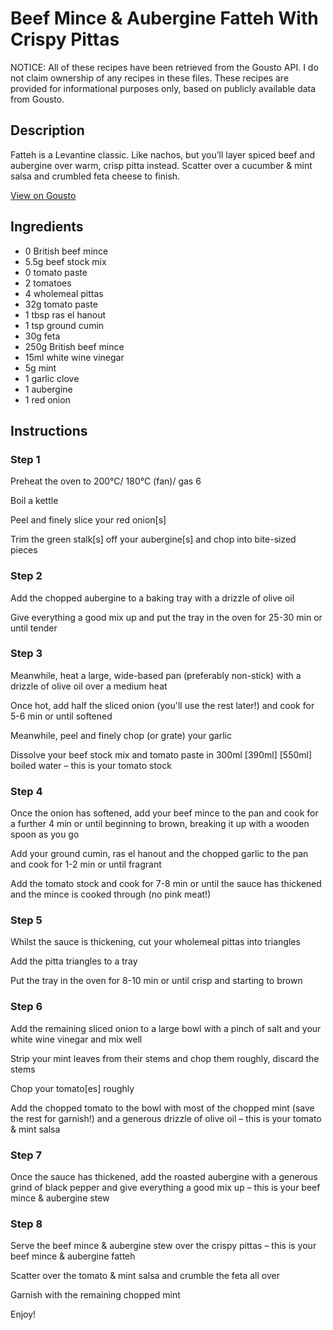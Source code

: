 # Beef Mince & Aubergine Fatteh With Crispy Pittas

NOTICE: All of these recipes have been retrieved from the Gousto API. I do not claim ownership of any recipes in these files. These recipes are provided for informational purposes only, based on publicly available data from Gousto.

## Description

Fatteh is a Levantine classic. Like nachos, but you’ll layer spiced beef and aubergine over warm, crisp pitta instead. Scatter over a cucumber & mint salsa and crumbled feta cheese to finish. 

[View on Gousto](https://www.gousto.co.uk/recipes/cookbook/beef-aubergine-fatteh-with-tomato-mint-salsa)

## Ingredients

- 0 British beef mince
- 5.5g beef stock mix
- 0 tomato paste
- 2 tomatoes
- 4 wholemeal pittas
- 32g tomato paste
- 1 tbsp ras el hanout
- 1 tsp ground cumin
- 30g feta
- 250g British beef mince
- 15ml white wine vinegar
- 5g mint
- 1 garlic clove
- 1 aubergine
- 1 red onion

## Instructions


### Step 1

Preheat the oven to 200°C/ 180°C (fan)/ gas 6

Boil a kettle

Peel and finely slice your red onion[s]

Trim the green stalk[s] off your aubergine[s] and chop into bite-sized pieces


### Step 2

Add the chopped aubergine to a baking tray with a drizzle of olive oil

Give everything a good mix up and put the tray in the oven for 25-30 min or until tender


### Step 3

Meanwhile, heat a large, wide-based pan (preferably non-stick) with a drizzle of olive oil over a medium heat

Once hot, add half the sliced onion (you'll use the rest later!) and cook for 5-6 min or until softened

Meanwhile, peel and finely chop (or grate) your garlic

Dissolve your beef stock mix and tomato paste in 300ml <span class="text-purple">[390ml]</span><span class="text-danger"> [550ml]</span> boiled water – this is your tomato stock


### Step 4

Once the onion has softened, add your beef mince to the pan and cook for a further 4 min or until beginning to brown, breaking it up with a wooden spoon as you go

Add your ground cumin, ras el hanout and the chopped garlic to the pan and cook for 1-2 min or until fragrant

Add the tomato stock and cook for 7-8 min or until the sauce has thickened and the mince is cooked through (no pink meat!)


### Step 5

Whilst the sauce is thickening, cut your wholemeal pittas into triangles

Add the pitta triangles to a tray

Put the tray in the oven for 8-10 min or until crisp and starting to brown


### Step 6

Add the remaining sliced onion to a large bowl with a pinch of salt and your white wine vinegar and mix well

Strip your mint leaves from their stems and chop them roughly, discard the stems

Chop your tomato[es] roughly

Add the chopped tomato to the bowl with most of the chopped mint (save the rest for garnish!) and a generous drizzle of olive oil – this is your tomato & mint salsa


### Step 7

Once the sauce has thickened, add the roasted aubergine with a generous grind of black pepper and give everything a good mix up – this is your beef mince & aubergine stew

### Step 8

Serve the beef mince & aubergine stew over the crispy pittas – this is your beef mince & aubergine fatteh

Scatter over the tomato & mint salsa and crumble the feta all over

Garnish with the remaining chopped mint

Enjoy!

